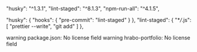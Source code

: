"husky": "^1.3.1",
"lint-staged": "^8.1.3",
"npm-run-all": "^4.1.5",

"husky": {
"hooks": {
"pre-commit": "lint-staged"
}
},
"lint-staged": {
"\*_/_.js": [
"prettier --write",
"git add"
]
},

warning package.json: No license field
warning hrabo-portfolio: No license field
